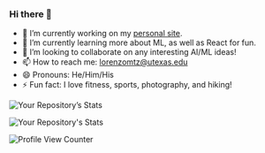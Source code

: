 ### Hi there 👋

- 🔭 I’m currently working on my [personal site](https://lorenzomtzz.com).
- 🌱 I’m currently learning more about ML, as well as React for fun.
- 👯 I’m looking to collaborate on any interesting AI/ML ideas!
- 📫 How to reach me: lorenzomtz@utexas.edu
- 😄 Pronouns: He/Him/His
- ⚡ Fun fact: I love fitness, sports, photography, and hiking!

![Your Repository’s Stats](https://github-readme-stats.vercel.app/api?username=lorenzomtz&show_icons=true)

![Your Repository's Stats](https://github-readme-stats.vercel.app/api/top-langs/?username=lorenzomtz&theme=blue-green)

![Profile View Counter](https://komarev.com/ghpvc/?username=lorenzomtz)
